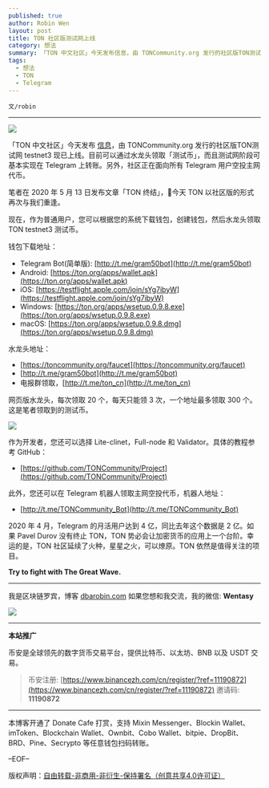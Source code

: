 ```yaml
---
published: true
author: Robin Wen
layout: post
title: TON 社区版测试网上线
category: 想法
summary: 「TON 中文社区」今天发布信息，由 TONCommunity.org 发行的社区版TON测试网 testnet3 现已上线。目前可以通过水龙头领取「测试币」，而且测试网阶段可基本实现在 Telegram 上转账。另外，社区正在面向所有 Telegram 用户空投主网代币。2020 年 4 月，Telegram 的月活用户达到 4 亿，同比去年这个数据是 2 亿。如果 Pavel Durov 没有终止 TON，TON 势必会让加密货币的应用上一个台阶。幸运的是，TON 社区延续了火种，星星之火，可以燎原。TON 依然是值得关注的项目。Try to fight with The Great Wave.
tags:
  - 想法
  - TON
  - Telegram
---
```


`文/robin`

***

![](https://cdn.dbarobin.com/2nnvbzd.png)

「TON 中文社区」今天发布 [信息](https://mp.weixin.qq.com/s/wWJB39ZnPJBykognu5pjKQ)，由 TONCommunity.org 发行的社区版TON测试网 testnet3 现已上线。目前可以通过水龙头领取「测试币」，而且测试网阶段可基本实现在 Telegram 上转账。另外，社区正在面向所有 Telegram 用户空投主网代币。

笔者在 2020 年 5 月 13 日发布文章「TON 终结」，今天 TON 以社区版的形式再次与我们重逢。

现在，作为普通用户，您可以根据您的系统下载钱包，创建钱包，然后水龙头领取 TON testnet3 测试币。

钱包下载地址：

* Telegram Bot(简单版): [http://t.me/gram50bot](http://t.me/gram50bot)
* Android: [https://ton.org/apps/wallet.apk](https://ton.org/apps/wallet.apk)
* iOS: [https://testflight.apple.com/join/sYg7ibyW](https://testflight.apple.com/join/sYg7ibyW)
* Windows: [https://ton.org/apps/wsetup.0.9.8.exe](https://ton.org/apps/wsetup.0.9.8.exe)
* macOS: [https://ton.org/apps/wsetup.0.9.8.dmg](https://ton.org/apps/wsetup.0.9.8.dmg)

水龙头地址：

* [https://toncommunity.org/faucet](https://toncommunity.org/faucet)
* [http://t.me/gram50bot](http://t.me/gram50bot)
* 电报群领取，[http://t.me/ton_cn](http://t.me/ton_cn)

网页版水龙头，每次领取 20 个，每天只能领 3 次，一个地址最多领取 300 个。这是笔者领取到的测试币。

![](https://cdn.dbarobin.com/h8a1xd7.png)

作为开发者，您还可以选择 Lite-clinet，Full-node 和 Validator。具体的教程参考 GitHub：

* [https://github.com/TONCommunity/Project](https://github.com/TONCommunity/Project)

此外，您还可以在 Telegram 机器人领取主网空投代币，机器人地址：

* [http://t.me/TONCommunity_Bot](http://t.me/TONCommunity_Bot)

2020 年 4 月，Telegram 的月活用户达到 4 亿，同比去年这个数据是 2 亿。如果 Pavel Durov 没有终止 TON，TON 势必会让加密货币的应用上一个台阶。幸运的是，TON 社区延续了火种，星星之火，可以燎原。TON 依然是值得关注的项目。

**Try to fight with The Great Wave.**

***

我是区块链罗宾，博客 [dbarobin.com](https://dbarobin.com/)
如果您想和我交流，我的微信: **Wentasy**

![](https://cdn.dbarobin.com/v4yywe2.png)

***

**本站推广**

币安是全球领先的数字货币交易平台，提供比特币、以太坊、BNB 以及 USDT 交易。

> 币安注册: [https://www.binancezh.com/cn/register/?ref=11190872](https://www.binancezh.com/cn/register/?ref=11190872)
> 邀请码: **11190872**

***

本博客开通了 Donate Cafe 打赏，支持 Mixin Messenger、Blockin Wallet、imToken、Blockchain Wallet、Ownbit、Cobo Wallet、bitpie、DropBit、BRD、Pine、Secrypto 等任意钱包扫码转账。

<center>
    <div class="--donate-button"
         data-button-id="f8b9df0d-af9a-460d-8258-d3f435445075"
    ></div>
</center>

–EOF–

版权声明：[自由转载-非商用-非衍生-保持署名（创意共享4.0许可证）](http://creativecommons.org/licenses/by-nc-nd/4.0/deed.zh)